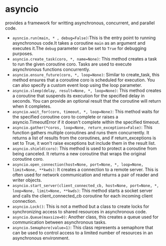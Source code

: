 # asyncio
provides a framework for writting asynchronous, concurrent, and parallel code.
- `aysncio.run(main, * , debug=False)`:This is the entry point to running asynchronous code.It takes a coroutine `main` as an argument and executes it.The `debug` parameter can be set to `True` for debugging purposes.
- `asyncio.create_task(coro, *, name=None)`: This method creates a task to run the given coroutine coro. Tasks are used to execute asynchronous functions concurrently.
- `asyncio.ensure_future(coro, *, loop=None)`: Similar to create_task, this method ensures that a coroutine coro is scheduled for execution. You can also specify a custom event loop using the loop parameter.
- `asyncio.sleep(delay, result=None, *, loop=None)`: This method creates a coroutine that suspends its execution for the specified delay in seconds. You can provide an optional result that the coroutine will return when it completes.
- `asyncio.wait_for(coro, timeout, *, loop=None)`: This method waits for the specified coroutine coro to complete or raises a asyncio.TimeoutError if it doesn't complete within the specified timeout.
- `asyncio.gather(*coros, loop=None, return_exceptions=False)`: This function gathers multiple coroutines and runs them concurrently. It returns a list of results from the coroutines, and if return_exceptions is set to True, it won't raise exceptions but include them in the result list.
- `asyncio.shield(coro)`: This method is used to protect a coroutine from being canceled. It returns a new coroutine that wraps the original coroutine coro.
- `asyncio.open_connection(host=None, port=None, *, loop=None, limit=None, **kwds)`: It creates a connection to a remote server. This is often used for network communication and returns a pair of reader and writer objects.
- `asyncio.start_server(client_connected_cb, host=None, port=None, *, loop=None, limit=None, **kwds)`: This method starts a socket server and calls the client_connected_cb coroutine for each incoming client connection.
- `asyncio.Lock()`: This is not a method but a class to create locks for synchronizing access to shared resources in asynchronous code.
- `asyncio.Queue(maxsize=0)`: Another class, this creates a queue used for communication between asynchronous tasks.
- `asyncio.Semaphore(value=1)`: This class represents a semaphore that can be used to control access to a limited number of resources in an asynchronous environment.
